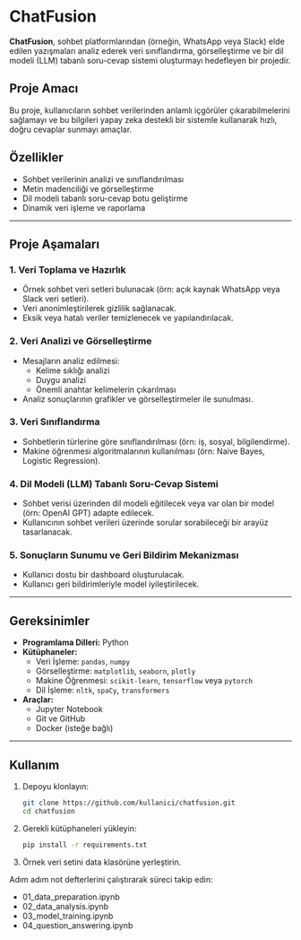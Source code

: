 # ChatFusion  

**ChatFusion**, sohbet platformlarından (örneğin, WhatsApp veya Slack) elde edilen yazışmaları analiz ederek veri sınıflandırma, görselleştirme ve bir dil modeli (LLM) tabanlı soru-cevap sistemi oluşturmayı hedefleyen bir projedir.  

## Proje Amacı  
Bu proje, kullanıcıların sohbet verilerinden anlamlı içgörüler çıkarabilmelerini sağlamayı ve bu bilgileri yapay zeka destekli bir sistemle kullanarak hızlı, doğru cevaplar sunmayı amaçlar.  

## Özellikler  
- Sohbet verilerinin analizi ve sınıflandırılması  
- Metin madenciliği ve görselleştirme  
- Dil modeli tabanlı soru-cevap botu geliştirme  
- Dinamik veri işleme ve raporlama  

---

## Proje Aşamaları  

### 1. **Veri Toplama ve Hazırlık**  
- Örnek sohbet veri setleri bulunacak (örn: açık kaynak WhatsApp veya Slack veri setleri).  
- Veri anonimleştirilerek gizlilik sağlanacak.  
- Eksik veya hatalı veriler temizlenecek ve yapılandırılacak.  

### 2. **Veri Analizi ve Görselleştirme**  
- Mesajların analiz edilmesi:  
  - Kelime sıklığı analizi  
  - Duygu analizi  
  - Önemli anahtar kelimelerin çıkarılması  
- Analiz sonuçlarının grafikler ve görselleştirmeler ile sunulması.  

### 3. **Veri Sınıflandırma**  
- Sohbetlerin türlerine göre sınıflandırılması (örn: iş, sosyal, bilgilendirme).  
- Makine öğrenmesi algoritmalarının kullanılması (örn: Naive Bayes, Logistic Regression).  

### 4. **Dil Modeli (LLM) Tabanlı Soru-Cevap Sistemi**  
- Sohbet verisi üzerinden dil modeli eğitilecek veya var olan bir model (örn: OpenAI GPT) adapte edilecek.  
- Kullanıcının sohbet verileri üzerinde sorular sorabileceği bir arayüz tasarlanacak.  

### 5. **Sonuçların Sunumu ve Geri Bildirim Mekanizması**  
- Kullanıcı dostu bir dashboard oluşturulacak.  
- Kullanıcı geri bildirimleriyle model iyileştirilecek.  

---

## Gereksinimler  
- **Programlama Dilleri:** Python  
- **Kütüphaneler:**  
  - Veri İşleme: `pandas`, `numpy`  
  - Görselleştirme: `matplotlib`, `seaborn`, `plotly`  
  - Makine Öğrenmesi: `scikit-learn`, `tensorflow` veya `pytorch`  
  - Dil İşleme: `nltk`, `spaCy`, `transformers`  
- **Araçlar:**  
  - Jupyter Notebook  
  - Git ve GitHub  
  - Docker (isteğe bağlı)  

---

## Kullanım  
1. Depoyu klonlayın:  
   ```bash
   git clone https://github.com/kullanici/chatfusion.git
   cd chatfusion

2. Gerekli kütüphaneleri yükleyin:
    ```bash
    pip install -r requirements.txt

3. Örnek veri setini data klasörüne yerleştirin.

  Adım adım not defterlerini çalıştırarak süreci takip edin:
  - 01_data_preparation.ipynb
  - 02_data_analysis.ipynb
  - 03_model_training.ipynb
  - 04_question_answering.ipynb
